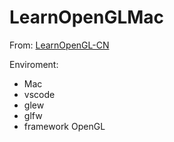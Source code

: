 # LearnOpenGLMac

From: [LearnOpenGL-CN](https://learnopengl-cn.readthedocs.io/zh/latest/)

Enviroment: 
- Mac
- vscode
- glew
- glfw
- framework OpenGL